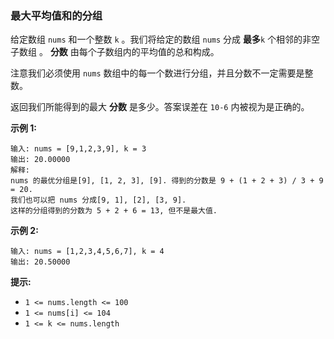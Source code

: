 ### 最大平均值和的分组 ###
给定数组 `nums` 和一个整数 `k` 。我们将给定的数组 `nums` 分成 **最多**`k` 个相邻的非空子数组 。 **分数** 由每个子数组内的平均值的总和构成。

注意我们必须使用 `nums` 数组中的每一个数进行分组，并且分数不一定需要是整数。

返回我们所能得到的最大 **分数** 是多少。答案误差在 `10-6` 内被视为是正确的。



**示例 1:**

```
输入: nums = [9,1,2,3,9], k = 3
输出: 20.00000
解释: 
nums 的最优分组是[9], [1, 2, 3], [9]. 得到的分数是 9 + (1 + 2 + 3) / 3 + 9 = 20. 
我们也可以把 nums 分成[9, 1], [2], [3, 9]. 
这样的分组得到的分数为 5 + 2 + 6 = 13, 但不是最大值.
```

**示例 2:**

```
输入: nums = [1,2,3,4,5,6,7], k = 4
输出: 20.50000
```



**提示:**

* `1 <= nums.length <= 100`
* `1 <= nums[i] <= 104`
* `1 <= k <= nums.length`

